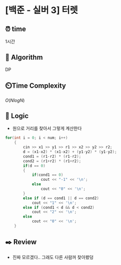 # [백준 - 실버 3] 터렛

## ⏰  **time**
1시간

## :pushpin: **Algorithm**
DP

## ⏲️**Time Complexity**
$O(NlogN)$

## :round_pushpin: **Logic**
- 원으로 거리를 찾아서 그렇게 계산한다
```cpp
for(int i = 0; i < num; i++)
    {
        cin >> x1 >> y1 >> r1 >> x2 >> y2 >> r2;
        d = (x1-x2) * (x1-x2) + (y1-y2) * (y1-y2);
        cond1 = (r1-r2) * (r1-r2);
        cond2 = (r1+r2) * (r1+r2);
        if(d == 0)
        {
            if(cond1 == 0)
                cout << "-1" << '\n';
            else
                cout << "0" << '\n';
        }
        else if (d == cond1 || d == cond2)
            cout << "1" << '\n';
        else if (cond1 < d && d < cond2)
            cout << "2" << '\n';
        else
            cout << "0" << '\n';
    }
```

## :black_nib: **Review**
- 진짜 모르겠다.. 그래도 다른 사람꺼 찾아봤덩